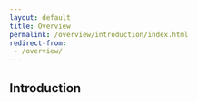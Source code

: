 ```yaml
---
layout: default
title: Overview
permalink: /overview/introduction/index.html
redirect-from:
 - /overview/
---
```


<h2>Introduction</h2>